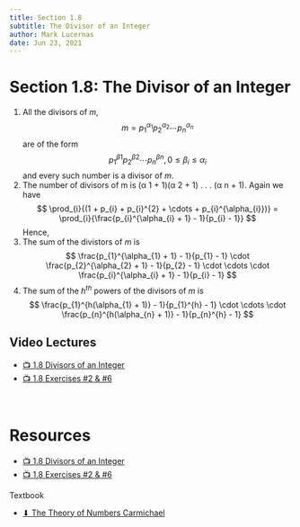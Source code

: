 ```yaml
---
title: Section 1.8
subtitle: The Divisor of an Integer
author: Mark Lucernas
date: Jun 23, 2021
---
```



# Section 1.8: The Divisor of an Integer

1. All the divisors of $m$,
   $$
   m = p_{1}^{\alpha_{1}}p_{2}^{\alpha_{2}} \cdots p_{n}^{\alpha_{n}}
   $$
   are of the form
   $$
   p_{1}^{\beta{1}}p_{2}^{\beta{2}} \cdots p_{n}^{\beta{n}}, 0 \le \beta_{i} \le \alpha_{i}
   $$
   and every such number is a divisor of $m$.
2. The number of divisors of m is (α 1 + 1)(α 2 + 1) . . . (α n + 1).
   Again we have
   $$
   \prod_{i}{(1 + p_{i} + p_{i}^{2} + \cdots + p_{i}^{\alpha_{i}})}
   = \prod_{i}{\frac{p_{i}^{\alpha_{i} + 1} - 1}{p_{i} - 1}}
   $$
   Hence,
3. The sum of the divistors of $m$ is
   $$
   \frac{p_{1}^{\alpha_{1} + 1} - 1}{p_{1} - 1}
   \cdot \frac{p_{2}^{\alpha_{2} + 1} - 1}{p_{2} - 1} \cdot \cdots
   \cdot \frac{p_{i}^{\alpha_{i} + 1} - 1}{p_{i} - 1}
   $$
4. The sum of the $h^{th}$ powers of the divisors of $m$ is
   $$
   \frac{p_{1}^{h(\alpha_{1} + 1)} - 1}{p_{1}^{h} - 1} \cdot \cdots
   \cdot \frac{p_{n}^{h(\alpha_{n} + 1)} - 1}{p_{n}^{h} - 1}
   $$

## Video Lectures

- [📺 1.8 Divisors of an Integer](https://www.youtube.com/watch?v=OkU8_Dz62jQ&list=PLlAdWXOWvotphezE9T5Njqd3li6MPrS5h&index=10)
- [📺 1.8 Exercises #2 & #6](https://www.youtube.com/watch?v=zs4e14xWSCk&list=PLlAdWXOWvotphezE9T5Njqd3li6MPrS5h&index=11)


<br>

# Resources

- [📺 1.8 Divisors of an Integer](https://www.youtube.com/watch?v=OkU8_Dz62jQ&list=PLlAdWXOWvotphezE9T5Njqd3li6MPrS5h&index=10)
- [📺 1.8 Exercises #2 & #6](https://www.youtube.com/watch?v=zs4e14xWSCk&list=PLlAdWXOWvotphezE9T5Njqd3li6MPrS5h&index=11)

Textbook

+ [⬇ The Theory of Numbers Carmichael](file:../../../../../files/summer-2021/MATH-245/the_theory_of_numbers_carmichael.pdf)

